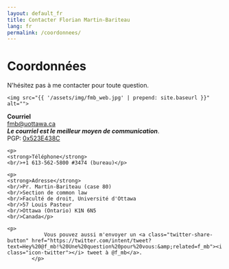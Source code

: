 ```yaml
---
layout: default_fr
title: Contacter Florian Martin-Bariteau
lang: fr
permalink: /coordonnees/
---
```


<div id="contact">
  <h1 class="pageTitle">Coordonnées</h1>

  <p class="intro">N'hésitez pas à me contacter pour toute question.</p>

  <div class="colx2">

    <img src="{{ '/assets/img/fmb_web.jpg' | prepend: site.baseurl }}" alt="">

  </div>

  <div class="colx2">

  <p><strong>Courriel</strong> <br/><a href="mailto:fmb%40uottawa.ca">fmb<!--SPAM-->@<!--SPAM-->uottawa.ca</a>
  <br/><strong><em>Le courriel est le meilleur moyen de communication</em></strong>.
  <br/>PGP: <a href="http://pgp.mit.edu/pks/lookup?op=get&search=0xF0609770523E438C" target="_blank">0x523E438C</a></p>

  <!--<p><em>Please keep in mind that @uottawa.ca mailboxes are subject to ATIP requests.</em></p>-->

	<p>
  	<strong>Téléphone</strong>
  	<br/>+1 613-562-5800 #3474 (bureau)</p>

  	<p>
  	<strong>Adresse</strong>
  	<br/>Pr. Martin-Bariteau (case 80)
  	<br/>Section de common law
  	<br/>Faculté de droit, Université d'Ottawa
  	<br/>57 Louis Pasteur
	<br/>Ottawa (Ontario) K1N 6N5
	<br/>Canada</p>

	<p>
				Vous pouvez aussi m'envoyer un <a class="twitter-share-button" href="https://twitter.com/intent/tweet?text=Hey%20@f_mb!%20Une%20question%20pour%20vous:&amp;related=f_mb"><i class="icon-twitter"></i> tweet à @f_mb</a>.
			</p>

  </div>


</div>
